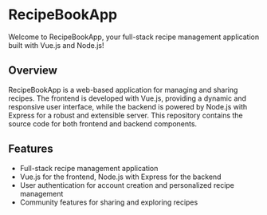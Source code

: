 # RecipeBookApp

Welcome to RecipeBookApp, your full-stack recipe management application built with Vue.js and Node.js!

## Overview

RecipeBookApp is a web-based application for managing and sharing recipes. The frontend is developed with Vue.js, providing a dynamic and responsive user interface, while the backend is powered by Node.js with Express for a robust and extensible server. This repository contains the source code for both frontend and backend components.

## Features

- Full-stack recipe management application
- Vue.js for the frontend, Node.js with Express for the backend
- User authentication for account creation and personalized recipe management
- Community features for sharing and exploring recipes
